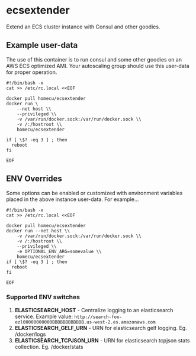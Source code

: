 ecsextender
========
Extend an ECS cluster instance with Consul and other goodies.


Example user-data
--------
The use of this container is to run consul and some other goodies on an AWS ECS
optimized AMI.  Your autoscaling group should use this user-data for proper
operation.

```
#!/bin/bash -x
cat >> /etc/rc.local <<EOF

docker pull homecu/ecsextender
docker run \
    --net host \\
    --privileged \\
    -v /var/run/docker.sock:/var/run/docker.sock \\
    -v /:/hostroot \\
    homecu/ecsextender

if [ \$? -eq 3 ] ; then
  reboot
fi

EOF
```


ENV Overrides
--------
Some options can be enabled or customized with environment variables placed in the above
instance user-data.  For example...

```
#!/bin/bash -x
cat >> /etc/rc.local <<EOF

docker pull homecu/ecsextender
docker run --net host \\
    -v /var/run/docker.sock:/var/run/docker.sock \\
    -v /:/hostroot \\
    --privileged \\
    -e OPTIONAL_ENV_ARG=somevalue \\
    homecu/ecsextender
if [ \$? -eq 3 ] ; then
  reboot
fi

EOF
```

### Supported ENV switches

1. **ELASTICSEARCH_HOST** - Centralize logging to an elasticsearch service.
   Example value: `http://search-foo-ezl00000000000BBBBBBBBBBBB.us-west-2.es.amazonaws.com`
2. **ELASTICSEARCH_GELF_URN** - URN for elasticsearch gelf logging. Eg. /docker/logs
3. **ELASTICSEARCH_TCPJSON_URN** - URN for elasticsearch tcpjson stats collection. Eg. /docker/stats
